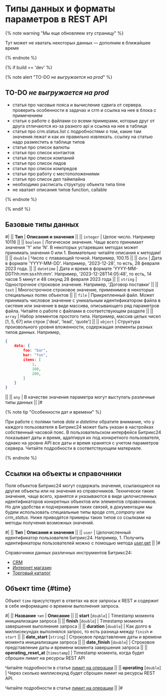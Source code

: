 # Типы данных и форматы параметров в REST API

{% note warning "Мы еще обновляем эту страницу" %}

Тут может не хватать некоторых данных — дополним в ближайшее время

{% endnote %}

{% if build == 'dev' %}

{% note alert "TO-DO _не выгружается на prod_" %}

## TO-DO _не выгружается на prod_

- статья про часовые пояса и вычисление сдвига от сервера. проверить особенности в задачах и crm и ссылка на нее в блока с примечением
- статья о работе с файлами со всеми примерами, которые друг от друга отличаются из-за разного api и ссылка на нее в таблице
- статья про crm.status.list с подробностями о том, какие там значения лежат и как их правильно извлекать. ссылку на статью надо разместить в таблице типов
- статья про список валюты
- статья про список контактов
- статья про список компаний
- статья про список лидов
- статья про список компредов
- статья про работу с местоположениями
- статья про список дел таймлайна
- необходимо расписать структуру объекта типа time
- не хватает описания типов function, callable

{% endnote %}

{% endif %}

## Базовые типы данных

#|
|| **Тип** | **Описания и значения** ||
|| `integer` | Целое число. Например 10116 ||
|| `boolean` | Логическое значения. Чаще всего принимает значения 'Y' или 'N'. В некоторых устаревших методах может принимать значения 0 или 1. Внимательно читайте описания к методам! ||
|| `double` | Число с плавающей точкой. Например, 100.15 ||
|| `date` | Дата в формате 'YYYY-MM-DD'. Например, '2023-12-28', то есть, 28 февраля 2023 года. ||
|| `datetime` | Дата и время в формате 'YYYY-MM-DDThh:mm:ss±hh:mm'. Например, '2023-12-28T14:05:48', то есть, 14 часов 5 минут и 48 секунд 28 февраля 2023 года ||
|| `string` | Однострочное строковое значение. Например, 'Договор поставки' ||
|| `text` | Многострочное строковое значение, применимое в некоторых специальных полях объектов ||
|| `file` | Прикрепленный файл. Может принимать числовое значение с уникальным идентификатором файла в системе или значение в виде массива, описывающего ряд параметров файла. Читайте о работе с файлами в соответствующем разделе ||
|| `array` | Набор элементов простого типа. Например, массив целых чисел [1, 5, 67] или строк ['deal', 'lead', 'quote'] ||
|| `object` | Структура произвольного уровня вложенности, содержащая элементы разных типов данных. Например,

```json
{
    data: {
        foo: "bar",
        bar: "foo",
        items: [
            1,
            100,
            200,
        ]
    }
}
```

 ||
|| `any`  |  В качестве значения параметра могут выступать различные типы данных ||
|#

{% note tip "Особенности дат и времени" %}

При работе с полями типов _date_ и _datetime_ обратите внимание, что у каждого пользователя в Битрикс24 может быть указан в настройках собственный часовой пояс. В пользовательском интерфейсе Битрикс24 показывает даты и время, адаптируя их под конкретного пользователя, однако на уровне API все даты и время хранятся с учетом параметров сервера. Читайте подробности в соответствующем материале.

{% endnote %}

## Ссылки на объекты и справочники

Поля объектов Битрикс24 могут содержать значения, ссылающиеся на другие объекты или на значения из справочников. Технически такие значения, чаще всего, хранятся и указываются в виде целочисленных идентификаторов конкретных объектов или элементов справочников. Но для удобства и подчеркивания таких связей, в документации мы будем использовать специальные типы вроде _crm_company_ или _crm_status_. Ниже приводятся примеры таких типов со ссылками на методы получения возможных значений.

#|
|| **Тип** | **Описания и значения** ||
|| `user` | Целочисленный идентификатор пользователя Битрикс24. Например, 1. Получить идентификаторы пользователей можно с помощью метода [user.get](./user/user-get.md) ||
|#

Справочники данных различных инструментов Битрикс24:

- [CRM](./crm/data-types.md)
- [Интернет магазин](./sale/data-types.md)
- [Торговый каталог](./catalog/data-types.md)

## Объект time {#time}

Объект `time` присутствует в ответах на все запросы к REST и содержит в себе информацию о времени выполнения запроса.

#| 
|| **Название**
`тип` | **Описание** ||
|| **start**
[`double`] | Timestamp момента инициализации запроса ||
|| **finish**
[`double`] | Timestamp момента завершения выполнения запроса ||
|| **duration**
[`double`] | Как долго в миллисекундах выполнялся запрос, то есть разница между `finish` и `start` ||
|| **date_start**
[`string`] | Строковое представление даты и времени момента инициализации запроса ||
|| **date_finish**
[`double`] | Строковое представление даты и времени момента завершения запроса ||
|| **operating_reset_at**
[`timestamp`] | Timestamp момента, когда будет сброшен лимит на ресурсы REST API

Читайте подробности в статье [лимит на операции](../limits.md) ||
|| **operating**
[`double`] | Через сколько миллисекунд будет сброшен лимит на ресурсы REST API.

Читайте подробности в статье [лимит на операции](../limits.md) ||
|#

